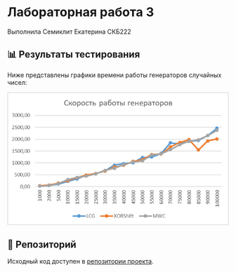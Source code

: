 # Лабораторная работа 3

Выполнила Семиклит Екатерина СКБ222

## 📊 Результаты тестирования

Ниже представлены графики времени работы генераторов случайных чисел:

![Статистика 1](docs/img/graph.jpg)


## 🔗 Репозиторий

Исходный код доступен в [репозитории проекта](https://github.com/BigSnowHill/Programming-Techniques-LW3).
